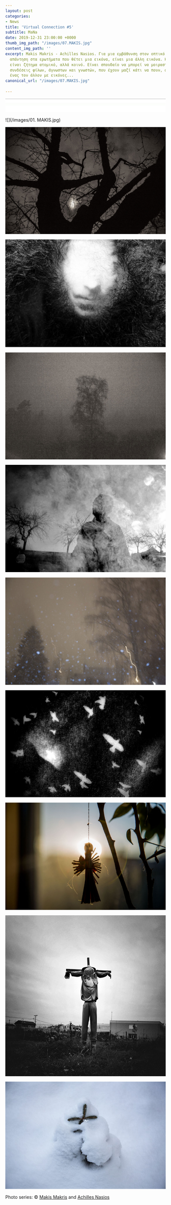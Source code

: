 ```yaml
---
layout: post
categories:
- News
title: 'Virtual Connection #5'
subtitle: MaNa
date: 2019-12-31 23:00:00 +0000
thumb_img_path: "/images/07.MAKIS.jpg"
content_img_path: ''
excerpt: Makis Makris - Achilles Nasios. Για μια εμβάθυνση στον οπτικό λόγο, η καλύτερη
  απάντηση στα ερωτήματα που θέτει μια εικόνα, είναι μια άλλη εικόνα. Η αγάπη δεν
  είναι ζήτημα ατομικό, αλλά κοινό. Είναι σπουδαίο να μπορεί να μοιραστεί. Εδώ παρουσιάζονται
  συνδέσεις φίλων, άγνωστων και γνωστών, που έχουν μαζί κάτι να πουν, αγγίζοντας ο
  ένας τον άλλον με εικόνες...
canonical_url: "/images/07.MAKIS.jpg"

---
```

![](/images/bwok-2.jpg)

![](/images/01. MAKIS.jpg)

![](/images/02.MAKIS_MG_5122-copy.jpg)

![](/images/03.MAKIS.jpg)

![](/images/04.MAKIS_MG_6445-copy.jpg)

![](/images/05.MAKIS.jpg)

![](/images/06.MAKIS_MG_1001.jpg)

![](/images/07.MAKIS.jpg)

![](/images/08.MAKIS_MG_0014.jpg)

![](/images/09.MAKIS.jpg)

![](/images/10.MAKIS.jpg)

Photo series: © <a href="https://https://www.facebook.com/makis.makris.54" target="blank">Makis Makris</a> and  <a href="\[https://anikon.org/"  target="blank">Achilles Nasios</a>